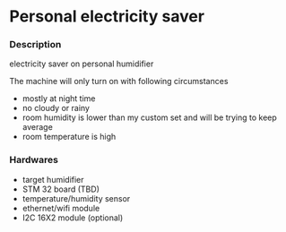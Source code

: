 # Personal electricity saver

### Description
 electricity saver on personal humidifier

The machine will only turn on with following circumstances

- mostly at night time
- no cloudy or rainy
- room humidity is lower than my custom set and will be trying to keep average
- room temperature is high

### Hardwares
- target humidifier
- STM 32 board (TBD)
- temperature/humidity sensor
- ethernet/wifi module
- I2C 16X2 module (optional)

